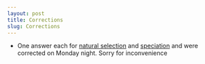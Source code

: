 ```yaml
---
layout: post
title: Corrections
slug: Corrections
---
```


* One answer each for [natural selection](/ns_ans.html) and [speciation](/speciation_ans.html) and were corrected on Monday night. Sorry for inconvenience
